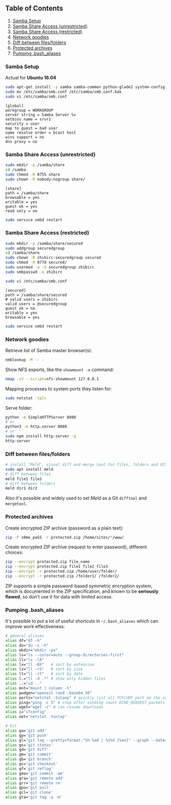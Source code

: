 ## Table of Contents

1. [Samba Setup](#samba-setup)
1. [Samba Share Access (unrestricted)](#samba-share-access-(unrestricted))
1. [Samba Share Access (restricted)](#samba-share-access-(restricted))
1. [Network goodies](#network-goodies)
1. [Diff between files/folders](#diff-between-files/folders)
1. [Protected archives](#protected-archives)
1. [Pumping .bash_aliases](#pumping-.bash_aliases)


### Samba Setup

Actual for **Ubuntu 16.04**

```bash
sudo apt-get install -y samba samba-common python-glade2 system-config-samba
sudo mv /etc/samba/smb.conf /etc/samba/smb.conf.bak
sudo vi /etc/samba/smb.conf
```

```
[global]
workgroup = WORKGROUP
server string = Samba Server %v
netbios name = srvr1
security = user
map to guest = bad user
name resolve order = bcast host
wins support = no
dns proxy = no
```


### Samba Share Access (unrestricted)

```bash
sudo mkdir -p /samba/share
cd /samba
sudo chmod -R 0755 share
sudo chown -R nobody:nogroup share/
```

```
[share]
path = /samba/share
browsable = yes
writable = yes
guest ok = yes
read only = no
```

```bash
sudo service smbd restart
```


### Samba Share Access (restricted)

```bash
sudo mkdir -p /samba/share/secured
sudo addgroup securedgroup
cd /samba/share
sudo chown -R zhibirc:securedgroup secured
sudo chmod -R 0770 secured/
sudo usermod -a -G securedgroup zhibirc
sudo smbpasswd -a zhibirc
```

```bash
sudo vi /etc/samba/smb.conf
```

```
[secured]
path = /samba/share/secured
# valid users = zhibirc
valid users = @securedgroup
guest ok = no
writable = yes
browsable = yes
```

```bash
sudo service smbd restart
```


### Network goodies

Retrieve list of Samba master browser(s):

```bash
nmblookup -M -- -
```

Show NFS exports, like the ```showmount -e``` command:

```bash
nmap -sV --script=nfs-showmount 127.0.0.1
```

Mapping processes to system ports they listen for:

```bash
sudo netstat -tpln
```

Serve folder:

```bash
python -m SimpleHTTPServer 8080
# or
python3 -m http.server 8080
# or
sudo npm install http-server -g
http-server
```


### Diff between files/folders

```bash
# install "Meld", visual diff and merge tool for files, folders and VCS
sudo apt install meld
# diff between files
meld file1 file2
# diff between folders
meld dir1 dir2
```

Also it's possible and widely used to set _Meld_ as a Git `difftool` and `mergetool`.


### Protected archives

Create encrypted ZIP archive (password as a plain text):

```bash
zip -P s0me_paSS -r protected.zip /home/sites/*/www/
```

Create encrypted ZIP archive (request to enter password), different choices:

```bash
zip --encrypt protected.zip file_name
zip --encrypt protected.zip file1 file2 file3
zip --encrypt -r protected.zip /home/user/folder/
zip --encrypt -r protected.zip /folder1/ /folder2/
```

ZIP supports a simple password-based symmetric encryption system, which is documented in the ZIP specification, and known to be **seriously flawed**, 
so don't use it for data with limited access.


### Pumping .bash_aliases

It's possible to put a lot of useful shortcuts in `~/.bash_aliases` which can improve work effectiveness:

```bash
# general aliases
alias df="df -h"
alias du="du -c -h"
alias mkdir="mkdir -pv"
alias ls="ls --color=auto --group-directories-first"
alias ll="ls -lA"
alias lx="ll -BX"   # sort by extension
alias lz="ll -rS"   # sort by size
alias lt="ll -rt"   # sort by date
alias l.="ll -d .*" # show only hidden files
alias ..="cd .."
alias mnt="mount | column -t"
alias pwdgen="openssl rand -base64 30"
alias ports="netstat -tulanp" # quickly list all TCP/UDP port on the server
alias ping="ping -c 5" # stop after sending count ECHO_REQUEST packets
alias wget="wget -c" # can resume downloads
alias i="ifconfig"
alias net="netstat -tunlep"

# Git
alias ga='git add'
alias gp='git push'
alias gl='git log --pretty=format:"%h %ad | %s%d [%an]" --graph --date=short'
alias gs='git status'
alias gd='git diff'
alias gm='git commit'
alias gb='git branch'
alias gc='git checkout'
alias gf='git reflog'
alias gma='git commit -am'
alias gra='git remote add'
alias grr='git remote rm'
alias gpu='git pull'
alias gcl='git clone'
alias gta='git tag -a -m'
```